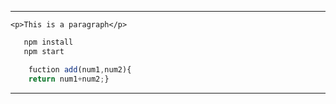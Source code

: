 ---
`<p>This is a paragraph</p>`

```bash
   npm install
   npm start
```

```javascript
	fuction add(num1,num2){
	return num1+num2;}
```
___

